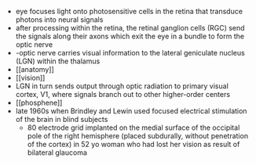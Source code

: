 - eye focuses light onto photosensitive cells in the retina that transduce photons into neural signals
- after processing within the retina, the retinal ganglion cells (RGC) send the signals along their axons which exit the eye in a bundle to form the optic nerve
- -optic nerve carries visual information to the lateral geniculate nucleus (LGN) within the thalamus
- [[anatomy]]
- [[vision]]
- LGN in turn sends output through optic radiation to primary visual cortex, V1, where signals branch out to other higher-order centers
- [[phosphene]]
- late 1960s when Brindley and Lewin used focused electrical stimulation of the brain in blind subjects
	- 80 electrode grid implanted on the medial surface of the occipital pole of the right hemisphere (placed subdurally, without penetration of the cortex) in 52 yo woman who had lost her vision as result of bilateral glaucoma